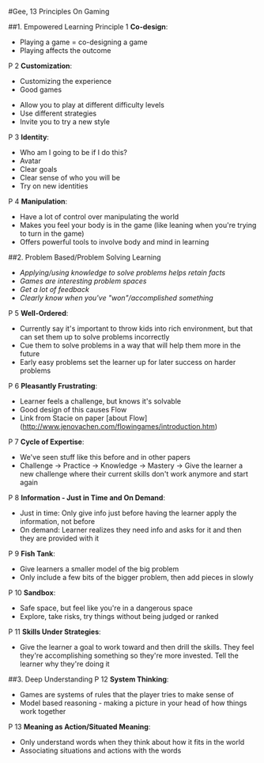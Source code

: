 #Gee, 13 Principles On Gaming

##1. Empowered Learning
Principle 1 **Co-design**:
* Playing a game = co-designing a game
* Playing affects the outcome

P 2 **Customization**:
* Customizing the experience
* Good games 
 - Allow you to play at different difficulty levels
 - Use different strategies
 - Invite you to try a new style

P 3 **Identity**:
* Who am I going to be if I do this?
* Avatar
* Clear goals
* Clear sense of who you will be
* Try on new identities

P 4 **Manipulation**:
* Have a lot of control over manipulating the world
* Makes you feel your body is in the game (like leaning when you're trying to turn in the game)
* Offers powerful tools to involve body and mind in learning

##2. Problem Based/Problem Solving Learning
* _Applying/using knowledge to solve problems helps retain facts_
* _Games are interesting problem spaces_
* _Get a lot of feedback_
* _Clearly know when you've "won"/accomplished something_

P 5 **Well-Ordered**:
* Currently say it's important to throw kids into rich environment, but that can set them up to solve problems incorrectly
* Cue them to solve problems in a way that will help them more in the future
* Early easy problems set the learner up for later success on harder problems

P 6 **Pleasantly Frustrating**:
* Learner feels a challenge, but knows it's solvable
* Good design of this causes Flow
* Link from Stacie on paper [about Flow] (http://www.jenovachen.com/flowingames/introduction.htm)

P 7 **Cycle of Expertise**:
* We've seen stuff like this before and in other papers
* Challenge -> Practice -> Knowledge -> Mastery -> Give the learner a new challenge where their current skills don't work anymore and start again

P 8 **Information - Just in Time and On Demand**:
* Just in time: Only give info just before having the learner apply the information, not before
* On demand: Learner realizes they need info and asks for it and then they are provided with it

P 9 **Fish Tank**:
* Give learners a smaller model of the big problem
* Only include a few bits of the bigger problem, then add pieces in slowly

P 10 **Sandbox**:
* Safe space, but feel like you're in a dangerous space
* Explore, take risks, try things without being judged or ranked

P 11 **Skills Under Strategies**:
* Give the learner a goal to work toward and then drill the skills. They feel they're accomplishing something so they're more invested. Tell the learner why they're doing it

##3. Deep Understanding
P 12 **System Thinking**:
* Games are systems of rules that the player tries to make sense of
* Model based reasoning - making a picture in your head of how things work together

P 13 **Meaning as Action/Situated Meaning**:
* Only understand words when they think about how it fits in the world
* Associating situations and actions with the words
